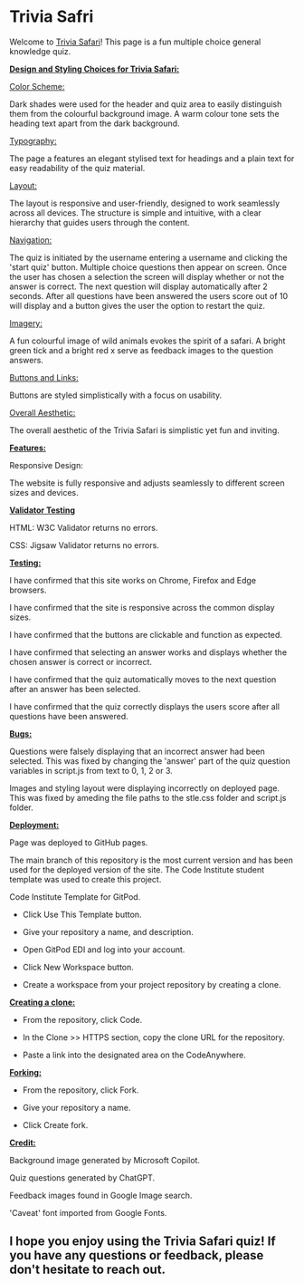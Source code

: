 # Trivia Safri
Welcome to [Trivia Safari](https://tramompaline.github.io/trivia-safari/)!
This page is a fun multiple choice general knowledge quiz.

<u>**Design and Styling Choices for Trivia Safari:**</u>

<u>Color Scheme:</u>

Dark shades were used for the header and quiz area to easily distinguish them from the colourful background image. A warm colour tone sets the heading text apart from the dark background.

<u>Typography:</u>

The page a features an elegant stylised text for headings and a plain text for easy readability of the quiz material.

<u>Layout:</u>

The layout is responsive and user-friendly, designed to work seamlessly across all devices. The structure is simple and intuitive, with a clear hierarchy that guides users through the content. 

<u>Navigation:</u>

The quiz is initiated by the username entering a username and clicking the 'start quiz' button. Multiple choice questions then appear on screen. Once the user has chosen a selection the screen will display whether or not the answer is correct. The next question will display automatically after 2 seconds. After all questions have been answered the users score out of 10 will display and a button gives the user the option to restart the quiz.

<u>Imagery:</u>

A fun colourful image of wild animals evokes the spirit of a safari. A bright green tick and a bright red x serve as feedback images to the question answers.

<u>Buttons and Links:</u>

Buttons are styled simplistically with a focus on usability. 

<u>Overall Aesthetic:</u>

The overall aesthetic of the Trivia Safari is simplistic yet fun and inviting.

<u>**Features:**</u>

Responsive Design: 

The website is fully responsive and adjusts seamlessly to different screen sizes and devices.



<u>**Validator Testing**</u>

HTML: W3C Validator returns no errors.

CSS: Jigsaw Validator returns no errors.

<u>**Testing:**</u>

I have confirmed that this site works on Chrome, Firefox and Edge browsers. 

I have confirmed that the site is responsive across the common display sizes.

I have confirmed that the buttons are clickable and function as expected.

I have confirmed that selecting an answer works and displays whether the chosen answer is correct or incorrect.

I have confirmed that the quiz automatically moves to the next question after an answer has been selected.

I have confirmed that the quiz correctly displays the users score after all questions have been answered.


<u>**Bugs:**</u>

Questions were falsely displaying that an incorrect answer had been selected. This was fixed by changing the 'answer' part of the quiz question variables in script.js from text to 0, 1, 2 or 3.

Images and styling layout were displaying incorrectly on deployed page. This was fixed by ameding the file paths to the stle.css folder and script.js folder.


<u>**Deployment:**</u>

Page was deployed to GitHub pages.

The main branch of this repository is the most current version and has been used for the deployed version of the site. The Code Institute student template was used to create this project.


Code Institute Template for GitPod.

- Click Use This Template button.

- Give your repository a name, and description.

- Open GitPod EDI and log into your account.


- Click New Workspace button.

- Create a workspace from your project repository by creating a clone.


<u>**Creating a clone:**</u>

 - From the repository, click Code.

- In the Clone >> HTTPS section, copy the clone URL for the repository.


- Paste a link into the designated area on the CodeAnywhere.


<u>**Forking:**</u>

- From the repository, click Fork.

- Give your repository a name.

- Click Create fork.




<u>**Credit:**</u>

Background image generated by Microsoft Copilot.

Quiz questions generated by ChatGPT.

Feedback images found in Google Image search.

'Caveat' font imported from Google Fonts.




## I hope you enjoy using the Trivia Safari quiz! If you have any questions or feedback, please don't hesitate to reach out.
